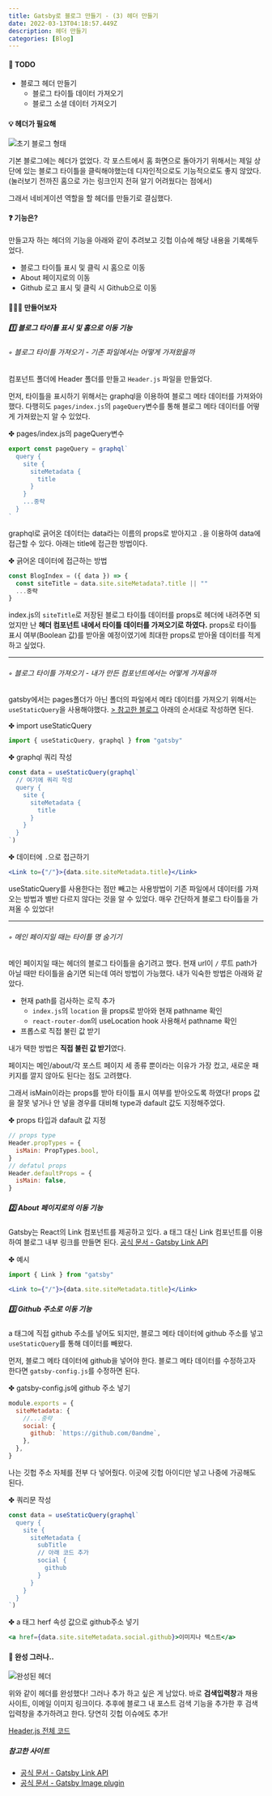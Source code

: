 ```yaml
---
title: Gatsby로 블로그 만들기 - (3) 헤더 만들기
date: 2022-03-13T04:18:57.449Z
description: 헤더 만들기
categories: [Blog]
---
```


<h4 class="title">🚩 TODO</h4>

- 블로그 헤더 만들기
  - 블로그 타이틀 데이터 가져오기
  - 블로그 소셜 데이터 가져오기

<h4 class="title">💡 헤더가 필요해</h4>
<img src="https://www.gatsbyjs.com/_gatsby/image/aHR0cHM6Ly9nYXRzYnljb250ZW50LndwZW5naW5lLmNvbS93cC1jb250ZW50L3VwbG9hZHMvMjAyMC8wNy8zNTc2YjkxN2M0MTExNTE2YmRmYzA0NGVjNzQ2NWQwOS5wbmc=/dz03NTAmaD01NjMmZm09YXZpZiZxPTc1/3576b917c4111516bdfc044ec7465d09.avif" alt="초기 블로그 형태">

기본 블로그에는 헤더가 없었다. 각 포스트에서 홈 화면으로 돌아가기 위해서는 제일 상단에 있는 블로그 타이틀을 클릭해야했는데 디자인적으로도 기능적으로도 좋지 않았다. <span class="light">(눌러보기 전까진 홈으로 가는 링크인지 전혀 알기 어려웠다는 점에서)</span>

그래서 네비게이션 역할을 할 헤더를 만들기로 결심했다.

<h4 class="title">❓ 기능은?</h4>

만들고자 하는 헤더의 기능을 아래와 같이 추려보고 깃헙 이슈에 해당 내용을 기록해두었다.

- 블로그 타이틀 표시 및 클릭 시 홈으로 이동
- About 페이지로의 이동
- Github 로고 표시 및 클릭 시 Github으로 이동

<h4 class="title">👩🏻‍💻 만들어보자</h4>
<h5 class="title">1️⃣ 블로그 타이틀 표시 및 홈으로 이동 기능</h5>
<h6>◦ 블로그 타이틀 가져오기<span class="light"> - 기존 파일에서는 어떻게 가져왔을까</span></h6>

컴포넌트 폴더에 Header 폴더를 만들고 `Header.js` 파일을 만들었다.

먼저, 타이틀을 표시하기 위해서는 graphql을 이용하여 블로그 메타 데이터를 가져와야했다. 다행히도 `pages/index.js`의 `pageQuery`변수를 통해 블로그 메타 데이터를 어떻게 가져왔는지 알 수 있었다.

✤ pages/index.js의 pageQuery변수

```jsx
export const pageQuery = graphql`
  query {
    site {
      siteMetadata {
        title
      }
    }
    ...중략
  }
`
```

graphql로 긁어온 데이터는 data라는 이름의 props로 받아지고 `.`을 이용하여 data에 접근할 수 있다. 아래는 title에 접근한 방법이다.

✤ 긁어온 데이터에 접근하는 방법

```jsx
const BlogIndex = ({ data }) => {
  const siteTitle = data.site.siteMetadata?.title || ""
  ...중략
}

```

index.js의 `siteTitle`로 저장된 블로그 타이틀 데이터를 props로 헤더에 내려주면 되었지만 난 **헤더 컴포넌트 내에서 타이틀 데이터를 가져오기로 하였다.** props로 타이틀 표시 여부(Boolean 값)를 받아올 예정이였기에 최대한 props로 받아올 데이터를 적게 하고 싶었다.

---

<h6>◦ 블로그 타이틀 가져오기<span class="light"> - 내가 만든 컴포넌트에서는 어떻게 가져올까</span></h6>

gatsby에서는 pages폴더가 아닌 폴더의 파일에서 메타 데이터를 가져오기 위해서는 `useStaticQuery`을 사용해야했다.
<a href="https://velog.io/@guri_coding/React-Gatsby-%EC%82%AC%EC%9A%A9%ED%95%98%EA%B8%B0-3-Data" target="_blank" rel="noopener noreferrer">> 참고한 블로그</a> 아래의 순서대로 작성하면 된다.

✤ import useStaticQuery

```jsx
import { useStaticQuery, graphql } from "gatsby"
```

✤ graphql 쿼리 작성

```jsx
const data = useStaticQuery(graphql`
  // 여기에 쿼리 작성
  query {
    site {
      siteMetadata {
        title
      }
    }
  }
`)
```

✤ 데이터에 `.`으로 접근하기

```jsx
<Link to={"/"}>{data.site.siteMetadata.title}</Link>
```

useStaticQuery를 사용한다는 점만 빼고는 사용방법이 기존 파일에서 데이터를 가져오는 방법과 별반 다르지 않다는 것을 알 수 있었다. 매우 간단하게 블로그 타이틀을 가져올 수 있었다!

---

<h6>◦ 메인 페이지일 때는 타이틀 명 숨기기</h6>

메인 페이지일 때는 헤더의 블로그 타이틀을 숨기려고 했다.
현재 url이 `/` 루트 path가 아닐 때만 타이틀을 숨기면 되는데 여러 방법이 가능했다. 내가 익숙한 방법은 아래와 같았다.

- 현재 path를 검사하는 로직 추가
  - `index.js`의 `location` 을 props로 받아와 현재 pathname 확인
  - `react-router-dom`의 useLocation hook 사용해서 pathname 확인
- 프롭스로 직접 불린 값 받기

내가 택한 방법은 **직접 불린 값 받기**였다.

페이지는 메인/about/각 포스트 페이지 세 종류 뿐이라는 이유가 가장 컸고, 새로운 패키지를 깔지 않아도 된다는 점도 고려했다.

그래서 isMain이라는 props를 받아 타이틀 표시 여부를 받아오도록 하였다! props 값을 잘못 넣거나 안 넣을 경우를 대비해 type과 dafault 값도 지정해주었다.

✤ props 타입과 dafault 값 지정

```jsx
// props type
Header.propTypes = {
  isMain: PropTypes.bool,
}
// defatul props
Header.defaultProps = {
  isMain: false,
}
```

<h5 class="title">2️⃣ About 페이지로의 이동 기능 </h5>

Gatsby는 React의 Link 컴포넌트를 제공하고 있다. a 태그 대신 Link 컴포넌트를 이용하여 블로그 내부 링크를 만들면 된다. <a href="https://www.gatsbyjs.com/docs/reference/built-in-components/gatsby-link/" target="_blank" rel="noopener noreferrer">공식 문서 - Gatsby Link API</a>

✤ 예시

```jsx
import { Link } from "gatsby"
```

```jsx
<Link to={"/"}>{data.site.siteMetadata.title}</Link>
```

<h5 class="title">3️⃣ Github 주소로 이동 기능 </h5>

a 태그에 직접 github 주소를 넣어도 되지만, 블로그 메타 데이터에 github 주소를 넣고 `useStaticQuery`를 통해 데이터를 빼왔다.

먼저, 블로그 메타 데이터에 github을 넣어야 한다. 블로그 메타 데이터를 수정하고자 한다면 `gatsby-config.js`를 수정하면 된다.

✤ gatsby-config.js에 github 주소 넣기

```jsx
module.exports = {
  siteMetadata: {
    //...중략
    social: {
      github: `https://github.com/0andme`,
    },
  },
}
```

나는 깃헙 주소 자체를 전부 다 넣어줬다. 이곳에 깃헙 아이디만 넣고 나중에 가공해도 된다.

✤ 쿼리문 작성

```jsx
const data = useStaticQuery(graphql`
  query {
    site {
      siteMetadata {
        subTitle
        // 아래 코드 추가
        social {
          github
        }
      }
    }
  }
`)
```

✤ a 태그 herf 속성 값으로 github주소 넣기

```jsx
<a href={data.site.siteMetadata.social.github}>이미지나 텍스트</a>
```

<h4 class="title">🎉 완성 <span class="light">그러나..</span></h4>

![완성된 헤더](./header.jpeg)

위와 같이 헤더를 완성했다! 그러나 추가 하고 싶은 게 남았다. 바로 **검색입력창**과 채용사이트, 이메일 이미지 링크이다. 추후에 블로그 내 포스트 검색 기능을 추가한 후 검색 입력창을 추가하려고 한다. 당연히 깃헙 이슈에도 추가!

<a href="https://github.com/0andme/0andme.github.io/blob/main/src/components/Header/Header.js" target="_blank" rel="noopener noreferrer">Header.js 전체 코드</a>

##### 참고한 사이트

- <a href="https://www.gatsbyjs.com/docs/reference/built-in-components/gatsby-link/" target="_blank" rel="noopener noreferrer">공식 문서 - Gatsby Link API</a>
- <a href="https://www.gatsbyjs.com/docs/reference/built-in-components/gatsby-plugin-image/" target="_blank" rel="noopener noreferrer">공식 문서 - Gatsby Image plugin</a>
